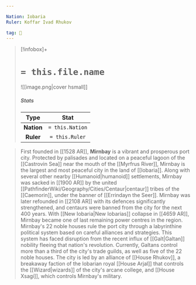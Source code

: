 ```yaml
---

Nation: Iobaria
Ruler: Koffar Ivad Rhukov

tag: 🌃
---
```


> [!infobox]+
> #  `= this.file.name`
> ![[image.png|cover hsmall]]
> ##### Stats
> Type | Stat |
> :---:|:---:|
> **Nation** | `= this.Nation` |
> **Ruler** | `= this.Ruler` |



> First founded in [[1528 AR]], **Mirnbay** is a vibrant and prosperous port city. Protected by palisades and located on a peaceful lagoon of the [[Castrovin Sea]] near the mouth of the [[Myrfrus River]], Mirnbay is the largest and most peaceful city in the land of [[Iobaria]]. 
> Along with several other nearby [[Humanoid|humanoid]] settlements, Mirnbay was sacked in [[1900 AR]] by the united [[PathfinderWiki/Geography/Cities/Centaur|centaur]] tribes of the [[Caemorin]], under the banner of [[Errindayn the Seer]]. Mirnbay was later refounded in [[2108 AR]] with its defences significantly strengthened, and centaurs were banned from the city for the next 400 years. With [[New Iobaria|New Iobarias]] collapse in [[4659 AR]], Mirnbay became one of last remaining power centres in the region. 
> Mirnbay's 22 noble houses rule the port city through a labyrinthine political system based on careful alliances and strategies. This system has faced disruption from the recent influx of [[Galt|Galtan]] nobility fleeing that nation's revolution. Currently, Galtans control more than a third of the city's trade guilds, as well as five of the 22 noble houses. The city is led by an alliance of [[House Rhukov]], a breakaway faction of the Iobarian royal [[House Arjal]] that controls the [[Wizard|wizards]] of the city's arcane college, and [[House Xsagi]], which controls Mirnbay's military.








